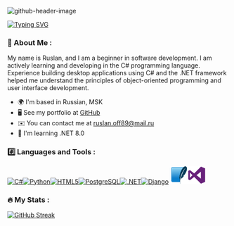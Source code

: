 ![github-header-image](https://user-images.githubusercontent.com/96310786/216841924-cc6672fc-598a-40ba-919e-4afcf3275cf6.png)

<a href="https://git.io/typing-svg">

<img src="https://readme-typing-svg.herokuapp.com?font=Fira+Code&pause=1000&center=true&vCenter=true&width=435&lines=Junior+C_Sharp+developer" alt="Typing SVG" />

</a>

### 📔 About Me :
My name is Ruslan, and I am a beginner in software development. I am actively learning and developing in the C# programming language. Experience building desktop applications using C# and the .NET framework helped me understand the principles of object-oriented programming and user interface development.

* 🌍  I'm based in Russian, MSK
* 🖥️  See my portfolio at [GitHub](http://github.com/He11Cut3?tab=repositories)
* ✉️  You can contact me at [ruslan.off89@mail.ru](mailto:ruslan.off89@mail.ru)
* 🧠  I'm learning .NET 8.0

### #️⃣ Languages and Tools :

<p align="left">
<a href="https://docs.microsoft.com/en-us/dotnet/csharp/" target="_blank" rel="noreferrer"><img src="https://raw.githubusercontent.com/danielcranney/readme-generator/main/public/icons/skills/csharp-colored.svg" width="36" height="36" alt="C#" /></a><a href="https://www.python.org/" target="_blank" rel="noreferrer"><img src="https://raw.githubusercontent.com/danielcranney/readme-generator/main/public/icons/skills/python-colored.svg" width="36" height="36" alt="Python" /></a><a href="https://developer.mozilla.org/en-US/docs/Glossary/HTML5" target="_blank" rel="noreferrer"><img src="https://raw.githubusercontent.com/danielcranney/readme-generator/main/public/icons/skills/html5-colored.svg" width="36" height="36" alt="HTML5" /></a><a href="https://www.postgresql.org/" target="_blank" rel="noreferrer"><img src="https://raw.githubusercontent.com/danielcranney/readme-generator/main/public/icons/skills/postgresql-colored.svg" width="36" height="36" alt="PostgreSQL" /></a><a href="https://dotnet.microsoft.com/en-us/" target="_blank" rel="noreferrer"><img src="https://raw.githubusercontent.com/danielcranney/readme-generator/main/public/icons/skills/dot-net-colored.svg" width="36" height="36" alt=".NET" /></a><a href="https://www.djangoproject.com/" target="_blank" rel="noreferrer"><img src="https://raw.githubusercontent.com/danielcranney/readme-generator/main/public/icons/skills/django-colored.svg" width="36" height="36" alt="Django" /></a> <img src="https://github.com/devicons/devicon/blob/master/icons/sqlite/sqlite-original.svg" title="SQLite" alt="SQLite" width="40" height="40"/><img src="https://github.com/devicons/devicon/blob/master/icons/visualstudio/visualstudio-plain.svg" title="VS" alt="VS" width="40" height="40"/>

</p>

### 🔥 My Stats :
[![GitHub Streak](http://github-readme-streak-stats.herokuapp.com?user=he11cut3&theme=dark&background=000000)](https://git.io/streak-stats)
